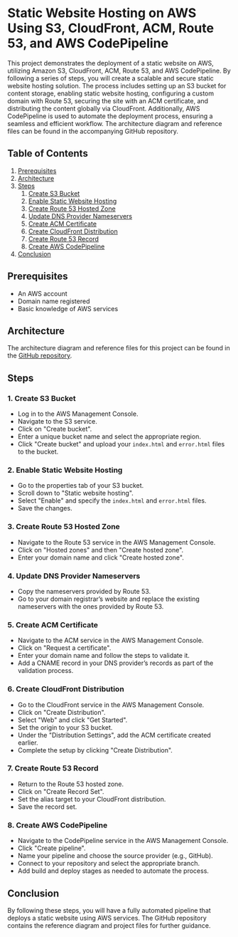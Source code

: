 # Static Website Hosting on AWS Using S3, CloudFront, ACM, Route 53, and AWS CodePipeline

This project demonstrates the deployment of a static website on AWS, utilizing Amazon S3, CloudFront, ACM, Route 53, and AWS CodePipeline. By following a series of steps, you will create a scalable and secure static website hosting solution. The process includes setting up an S3 bucket for content storage, enabling static website hosting, configuring a custom domain with Route 53, securing the site with an ACM certificate, and distributing the content globally via CloudFront. Additionally, AWS CodePipeline is used to automate the deployment process, ensuring a seamless and efficient workflow. The architecture diagram and reference files can be found in the accompanying GitHub repository.

## Table of Contents

1. [Prerequisites](#prerequisites)
2. [Architecture](#architecture)
3. [Steps](#steps)
    1. [Create S3 Bucket](#create-s3-bucket)
    2. [Enable Static Website Hosting](#enable-static-website-hosting)
    3. [Create Route 53 Hosted Zone](#create-route-53-hosted-zone)
    4. [Update DNS Provider Nameservers](#update-dns-provider-nameservers)
    5. [Create ACM Certificate](#create-acm-certificate)
    6. [Create CloudFront Distribution](#create-cloudfront-distribution)
    7. [Create Route 53 Record](#create-route-53-record)
    8. [Create AWS CodePipeline](#create-aws-codepipeline)
4. [Conclusion](#conclusion)

## Prerequisites

- An AWS account
- Domain name registered
- Basic knowledge of AWS services

## Architecture

The architecture diagram and reference files for this project can be found in the [GitHub repository](https://github.com/your-repository).

## Steps

### 1. Create S3 Bucket

- Log in to the AWS Management Console.
- Navigate to the S3 service.
- Click on "Create bucket".
- Enter a unique bucket name and select the appropriate region.
- Click "Create bucket" and upload your `index.html` and `error.html` files to the bucket.

### 2. Enable Static Website Hosting

- Go to the properties tab of your S3 bucket.
- Scroll down to "Static website hosting".
- Select "Enable" and specify the `index.html` and `error.html` files.
- Save the changes.

### 3. Create Route 53 Hosted Zone

- Navigate to the Route 53 service in the AWS Management Console.
- Click on "Hosted zones" and then "Create hosted zone".
- Enter your domain name and click "Create hosted zone".

### 4. Update DNS Provider Nameservers

- Copy the nameservers provided by Route 53.
- Go to your domain registrar’s website and replace the existing nameservers with the ones provided by Route 53.

### 5. Create ACM Certificate

- Navigate to the ACM service in the AWS Management Console.
- Click on "Request a certificate".
- Enter your domain name and follow the steps to validate it.
- Add a CNAME record in your DNS provider’s records as part of the validation process.

### 6. Create CloudFront Distribution

- Go to the CloudFront service in the AWS Management Console.
- Click on "Create Distribution".
- Select "Web" and click "Get Started".
- Set the origin to your S3 bucket.
- Under the "Distribution Settings", add the ACM certificate created earlier.
- Complete the setup by clicking "Create Distribution".

### 7. Create Route 53 Record

- Return to the Route 53 hosted zone.
- Click on "Create Record Set".
- Set the alias target to your CloudFront distribution.
- Save the record set.

### 8. Create AWS CodePipeline

- Navigate to the CodePipeline service in the AWS Management Console.
- Click "Create pipeline".
- Name your pipeline and choose the source provider (e.g., GitHub).
- Connect to your repository and select the appropriate branch.
- Add build and deploy stages as needed to automate the process.

## Conclusion

By following these steps, you will have a fully automated pipeline that deploys a static website using AWS services. The GitHub repository contains the reference diagram and project files for further guidance.
